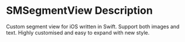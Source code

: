# SMSegmentView Description
Custom segment view for iOS written in Swift. Support both images and text. Highly customised and easy to expand with new style.
